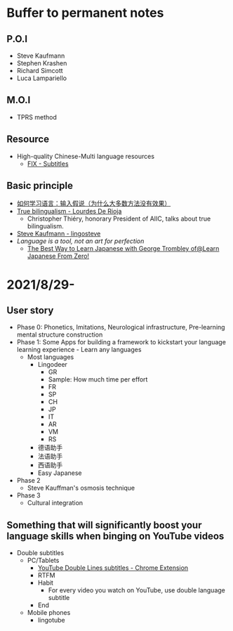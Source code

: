 # Buffer to permanent notes
## P.O.I
- Steve Kaufmann
- Stephen Krashen
- Richard Simcott
- Luca Lampariello

## M.O.I
- TPRS method

## Resource
- High-quality Chinese-Multi language resources
  - [FIX - Subtitles](http://www.zimuxia.cn/portfolio/)
## Basic principle
- [如何学习语言：输入假说（为什么大多数方法没有效果）](https://www.youtube.com/watch?v=J_EQDtpYSNM&t=523s)
- [True bilingualism - Lourdes De Rioja](https://www.youtube.com/watch?v=TC7ccUf8QmY)
  - Christopher Thiéry, honorary President of AIIC, talks about true bilingualism.
- [Steve Kaufmann - lingosteve](https://www.youtube.com/channel/UCez-2shYlHQY3LfILBuDYqQ)
- *Language is a tool, not an art for perfection*
  - [The Best Way to Learn Japanese with George Trombley of@Learn Japanese From Zero!](https://www.youtube.com/watch?v=n71mas6OuAY)

# 2021/8/29-
## User story
- Phase 0: Phonetics, Imitations, Neurological infrastructure, Pre-learning mental structure construction
- Phase 1: Some Apps for building a framework to kickstart your language learning experience - Learn any languages
  - Most languages
    - Lingodeer
      - GR
      -  Sample: How much time per effort
      - FR
      - SP
      - CH
      - JP
      - IT
      - AR
      - VM
      - RS
    - 德语助手
    - 法语助手
    - 西语助手
    - Easy Japanese
- Phase 2
  - Steve Kauffman's osmosis technique
- Phase 3
  - Cultural integration
## Something that will significantly boost your language skills when binging on YouTube videos
- Double subtitles
  - PC/Tablets
    - [YouTube Double Lines subtitles - Chrome Extension](https://chrome.google.com/webstore/detail/youtube-dual-subtitles/hkbdddpiemdeibjoknnofflfgbgnebcm/related?hl=zh-CN)
    - RTFM
    - Habit
      - For every video you watch on YouTube, use double language subtitle
    - End
  - Mobile phones
    - lingotube